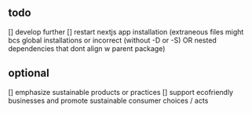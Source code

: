 ## todo

[] develop further
[] restart nextjs app installation (extraneous files might bcs global installations or incorrect (without -D or -S) OR
nested dependencies that dont align w parent package)

## optional

[] emphasize sustainable products or practices
[] support ecofriendly businesses and promote sustainable consumer choices / acts
